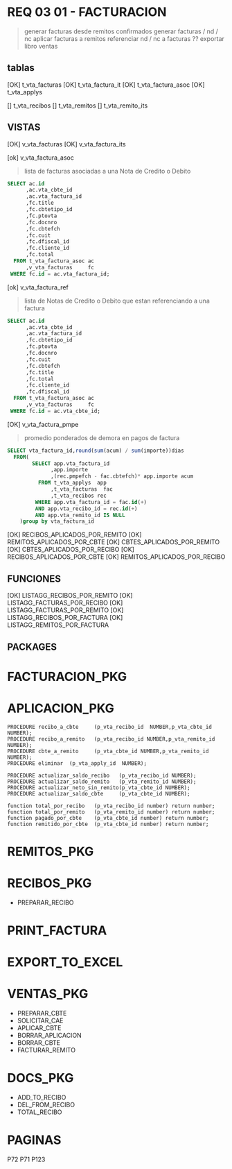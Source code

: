 # REQ 03 01 - FACTURACION
> generar facturas desde remitos confirmados
> generar facturas / nd / nc 
> aplicar facturas a remitos
> referenciar nd / nc a facturas ?? 
> exportar libro ventas



## tablas
[OK] t_vta_facturas
[OK] t_vta_factura_it
[OK] t_vta_factura_asoc 
[OK] t_vta_applys 

[] t_vta_recibos
[] t_vta_remitos
[] t_vta_remito_its

## VISTAS
[OK] v_vta_facturas
[OK] v_vta_factura_its


[ok] v_vta_factura_asoc
> lista de facturas asociadas a una Nota de Credito o Debito
```sql
SELECT ac.id
      ,ac.vta_cbte_id
      ,ac.vta_factura_id
      ,fc.title
      ,fc.cbtetipo_id
      ,fc.ptovta
      ,fc.docnro
      ,fc.cbtefch
      ,fc.cuit
      ,fc.dfiscal_id
      ,fc.cliente_id
      ,fc.total
  FROM t_vta_factura_asoc ac
      ,v_vta_facturas     fc
 WHERE fc.id = ac.vta_factura_id;
 ```

[ok] v_vta_factura_ref 
> lista de Notas de Credito o Debito que estan referenciando a una factura
```sql
SELECT ac.id
      ,ac.vta_cbte_id
      ,ac.vta_factura_id
      ,fc.cbtetipo_id
      ,fc.ptovta
      ,fc.docnro
      ,fc.cuit
      ,fc.cbtefch
      ,fc.title
      ,fc.total
      ,fc.cliente_id
      ,fc.dfiscal_id
  FROM t_vta_factura_asoc ac
      ,v_vta_facturas     fc
 WHERE fc.id = ac.vta_cbte_id;
 ```

[OK] v_vta_factura_pmpe 
> promedio ponderados de demora en pagos de factura
```sql
SELECT vta_factura_id,round(sum(acum) / sum(importe))dias
  FROM(
        SELECT app.vta_factura_id 
              ,app.importe
              ,(rec.pmpefch - fac.cbtefch)* app.importe acum
          FROM t_vta_applys  app
              ,t_vta_facturas  fac
              ,t_vta_recibos rec
         WHERE app.vta_factura_id = fac.id(+)
         AND app.vta_recibo_id = rec.id(+)
         AND app.vta_remito_id IS NULL
    )group by vta_factura_id
```


[OK] RECIBOS_APLICADOS_POR_REMITO
[OK] REMITOS_APLICADOS_POR_CBTE
[OK] CBTES_APLICADOS_POR_REMITO
[OK] CBTES_APLICADOS_POR_RECIBO
[OK] RECIBOS_APLICADOS_POR_CBTE
[OK] REMITOS_APLICADOS_POR_RECIBO

## FUNCIONES
[OK] LISTAGG_RECIBOS_POR_REMITO
[OK] LISTAGG_FACTURAS_POR_RECIBO
[OK] LISTAGG_FACTURAS_POR_REMITO
[OK] LISTAGG_RECIBOS_POR_FACTURA
[OK] LISTAGG_REMITOS_POR_FACTURA



## PACKAGES


# FACTURACION_PKG



# APLICACION_PKG
    PROCEDURE recibo_a_cbte     (p_vta_recibo_id  NUMBER,p_vta_cbte_id NUMBER);
    PROCEDURE recibo_a_remito   (p_vta_recibo_id NUMBER,p_vta_remito_id NUMBER);
    PROCEDURE cbte_a_remito     (p_vta_cbte_id NUMBER,p_vta_remito_id NUMBER);
    PROCEDURE eliminar  (p_vta_apply_id  NUMBER);

    PROCEDURE actualizar_saldo_recibo   (p_vta_recibo_id NUMBER);
    PROCEDURE actualizar_saldo_remito   (p_vta_remito_id NUMBER);
    PROCEDURE actualizar_neto_sin_remito(p_vta_cbte_id NUMBER);
    PROCEDURE actualizar_saldo_cbte     (p_vta_cbte_id NUMBER);
       
    function total_por_recibo   (p_vta_recibo_id number) return number;
    function total_por_remito   (p_vta_remito_id number) return number;
    function pagado_por_cbte    (p_vta_cbte_id number) return number;
    function remitido_por_cbte  (p_vta_cbte_id number) return number;

# REMITOS_PKG

# RECIBOS_PKG
- PREPARAR_RECIBO


# PRINT_FACTURA

# EXPORT_TO_EXCEL


# VENTAS_PKG
- PREPARAR_CBTE
- SOLICITAR_CAE
- APLICAR_CBTE
- BORRAR_APLICACION
- BORRAR_CBTE
- FACTURAR_REMITO



# DOCS_PKG
- ADD_TO_RECIBO
- DEL_FROM_RECIBO
- TOTAL_RECIBO


# PAGINAS

P72
P71
P123
